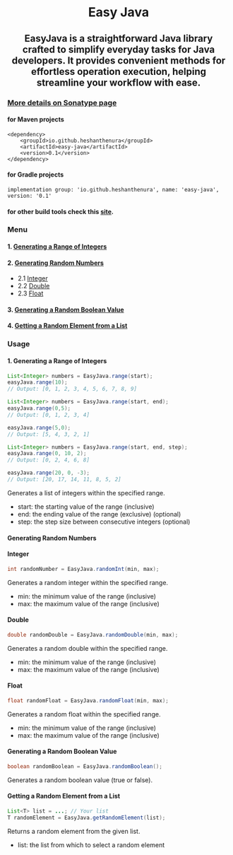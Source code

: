 # <h1 align="center">Easy Java</h1>
## <h2 align="center">EasyJava is a straightforward Java library crafted to simplify everyday tasks for Java developers. It provides convenient methods for effortless operation execution, helping streamline your workflow with ease.</h2>
### [More details on Sonatype page](https://central.sonatype.com/artifact/io.github.heshanthenura/easy-java)
#### for Maven projects
```
<dependency>
    <groupId>io.github.heshanthenura</groupId>
    <artifactId>easy-java</artifactId>
    <version>0.1</version>
</dependency>
```
#### for Gradle projects
```
implementation group: 'io.github.heshanthenura', name: 'easy-java', version: '0.1'
```
#### for other build tools check this [site](https://central.sonatype.com/artifact/io.github.heshanthenura/easy-java).

### Menu
#### 1. [Generating a Range of Integers](#generating-a-range-of-integers)
#### 2. [Generating Random Numbers](#generating-random-numbers)
 - 2.1 [Integer](#integer)
 - 2.2 [Double](#double)
 - 2.3 [Float](#float)
#### 3. [Generating a Random Boolean Value](#generating-a-random-boolean-value)
#### 4. [Getting a Random Element from a List](#getting-a-random-element-from-a-list)

### Usage

#### 1. Generating a Range of Integers
```java 
List<Integer> numbers = EasyJava.range(start);
easyJava.range(10);
// Output: [0, 1, 2, 3, 4, 5, 6, 7, 8, 9]

List<Integer> numbers = EasyJava.range(start, end);
easyJava.range(0,5);
// Output: [0, 1, 2, 3, 4]

easyJava.range(5,0);
// Output: [5, 4, 3, 2, 1]

List<Integer> numbers = EasyJava.range(start, end, step);
easyJava.range(0, 10, 2);
// Output: [0, 2, 4, 6, 8]

easyJava.range(20, 0, -3);
// Output: [20, 17, 14, 11, 8, 5, 2]
```
Generates a list of integers within the specified range.

* start: the starting value of the range (inclusive)
* end: the ending value of the range (exclusive) (optional)
* step: the step size between consecutive integers (optional)

#### Generating Random Numbers
#### Integer
```java
int randomNumber = EasyJava.randomInt(min, max);
```
Generates a random integer within the specified range.

* min: the minimum value of the range (inclusive)
* max: the maximum value of the range (inclusive)

#### Double
```java
double randomDouble = EasyJava.randomDouble(min, max);
```
Generates a random double within the specified range.

* min: the minimum value of the range (inclusive)
* max: the maximum value of the range (inclusive)

#### Float
```java
float randomFloat = EasyJava.randomFloat(min, max);
```
Generates a random float within the specified range.

* min: the minimum value of the range (inclusive)
* max: the maximum value of the range (inclusive)

#### Generating a Random Boolean Value
```java
boolean randomBoolean = EasyJava.randomBoolean();
```
Generates a random boolean value (true or false).

#### Getting a Random Element from a List
```java
List<T> list = ...; // Your list
T randomElement = EasyJava.getRandomElement(list);
```
Returns a random element from the given list.

* list: the list from which to select a random element